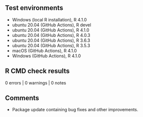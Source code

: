 ## Test environments
* Windows (local R installation), R 4.1.0
* ubuntu 20.04 (GitHub Actions), R devel
* ubuntu 20.04 (GitHub Actions), R 4.1.0
* ubuntu 20.04 (GitHub Actions), R 4.0.3
* ubuntu 20.04 (GitHub Actions), R 3.6.3
* ubuntu 20.04 (GitHub Actions), R 3.5.3
* macOS (GitHub Actions), R 4.1.0
* Windows (GitHub Actions), R 4.1.0

## R CMD check results

0 errors | 0 warnings | 0 notes

## Comments
* Package update containing bug fixes and other improvements.
